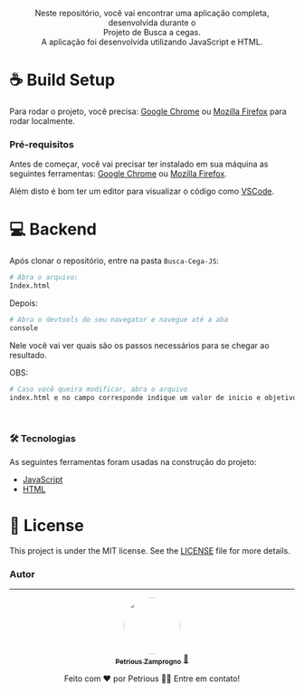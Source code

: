 <p align="center">Neste repositório, você vai encontrar uma aplicação completa, desenvolvida durante o<br/> Projeto de Busca a cegas. <br/> A aplicação foi desenvolvida utilizando JavaScript e HTML.</p>

# :coffee: Build Setup

Para rodar o projeto, você precisa: [Google Chrome](https://www.google.com/intl/pt-BR/chrome/) ou [Mozilla Firefox](https://www.mozilla.org/pt-BR/firefox/new/) para rodar localmente.

### Pré-requisitos

Antes de começar, você vai precisar ter instalado em sua máquina as seguintes ferramentas:
[Google Chrome](https://www.google.com/intl/pt-BR/chrome/) ou [Mozilla Firefox](https://www.mozilla.org/pt-BR/firefox/new/).

Além disto é bom ter um editor para visualizar o código como [VSCode](https://code.visualstudio.com/).

# :computer: Backend

Após clonar o repositório, entre na pasta `Busca-Cega-JS`:

```bash
# Abra o arquivo:
Index.html
```

Depois:

```bash
# Abra o devtools do seu navegator e navegue até a aba
console
```

Nele você vai ver quais são os passos necessários para se chegar ao resultado.


OBS:

```bash
# Caso você queira modificar, abra o arquivo
index.html e no campo corresponde indique um valor de inicio e objetivo da arvore.
```

<br>

### 🛠 Tecnologias

As seguintes ferramentas foram usadas na construção do projeto:

- [JavaScript](https://developer.mozilla.org/pt-BR/docs/Web/JavaScript)
- [HTML](https://developer.mozilla.org/pt-BR/docs/Web/HTML)

# :memo: License

This project is under the MIT license. See the [LICENSE](LICENSE.md) file for more details.

### Autor

---

<div align="center">
<a href="https://www.linkedin.com/in/petrious/">
 <img style="border-radius: 50%" src="https://avatars.githubusercontent.com/u/26010476?s=400&u=8d44234cd601f0c7780e32d5fc370ba2d88dbe73&v=4" width="100px;" alt=""/>
 <br />
 <sub><b>Petrious Zamprogno</b></sub></a> <a href="https://www.linkedin.com/in/petrious/" title="Petrious Zamprogno">🚀</a>
 <br>

Feito com ❤️ por Petrious 👋🏽 Entre em contato!

</div>

